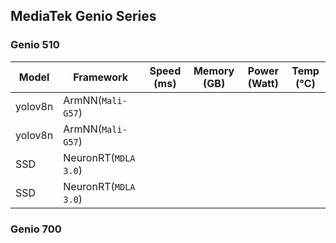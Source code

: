 ## MediaTek Genio Series

### Genio 510
  
  | Model   |    Framework                |    Speed (ms) |   Memory (GB) |  Power (Watt) |     Temp (°C)    |
  |---------|-----------------------------|---------------|---------------|---------------|------------------|
  | yolov8n | ArmNN(`Mali-G57`)           |               |               |               |                  |
  | yolov8n | ArmNN(`Mali-G57`)           |               |               |               |                  |
  | SSD     | NeuronRT(`MDLA 3.0`)        |               |               |               |                  |
  | SSD     | NeuronRT(`MDLA 3.0`)        |               |               |               |                  |

### Genio 700
